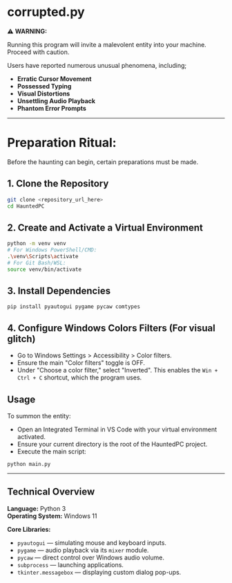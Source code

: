 # corrupted.py

⚠️ **WARNING:**

Running this program will invite a malevolent entity into your machine. Proceed with caution. 

Users have reported numerous unusual phenomena, including;

- **Erratic Cursor Movement** 
- **Possessed Typing** 
- **Visual Distortions** 
- **Unsettling Audio Playback**
- **Phantom Error Prompts**

---

# Preparation Ritual: 

Before the haunting can begin, certain preparations must be made.

## 1. Clone the Repository

```bash
git clone <repository_url_here>
cd HauntedPC
```
## 2. Create and Activate a Virtual Environment

```bash
python -m venv venv
# For Windows PowerShell/CMD:
.\venv\Scripts\activate
# For Git Bash/WSL:
source venv/bin/activate
```

## 3. Install Dependencies

```
pip install pyautogui pygame pycaw comtypes
```
## 4. Configure Windows Colors Filters (For visual glitch)

- Go to Windows Settings > Accessibility > Color filters.
- Ensure the main "Color filters" toggle is OFF.
- Under "Choose a color filter," select "Inverted". This enables the ```Win + Ctrl + C``` shortcut, which the program uses.

## Usage

To summon the entity:

- Open an Integrated Terminal in VS Code with your virtual environment activated.
- Ensure your current directory is the root of the HauntedPC project.
- Execute the main script:
```
python main.py
```

---

## Technical Overview

**Language:** Python 3  
**Operating System:** Windows 11  

**Core Libraries:**

- `pyautogui` — simulating mouse and keyboard inputs.
- `pygame` — audio playback via its `mixer` module.
- `pycaw` — direct control over Windows audio volume.
- `subprocess` — launching applications.
- `tkinter.messagebox` — displaying custom dialog pop-ups.

